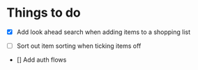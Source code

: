 # Things to do

- [x] Add look ahead search when adding items to a shopping list

- [ ] Sort out item sorting when ticking items off

- [] Add auth flows
